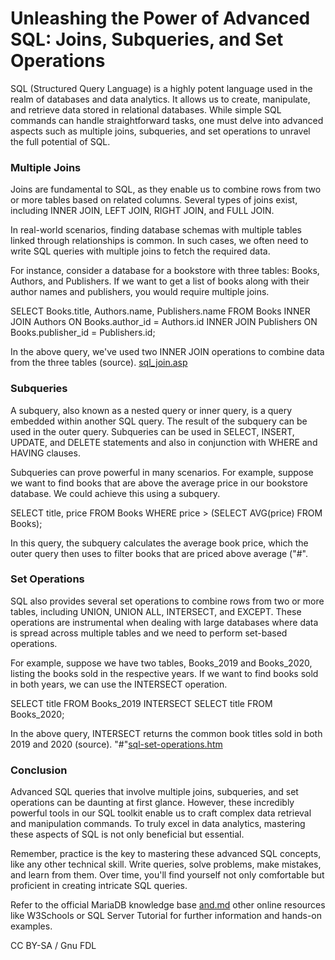 
# Unleashing the Power of Advanced SQL: Joins, Subqueries, and Set Operations

SQL (Structured Query Language) is a highly potent language used in the realm of databases and data analytics. It allows us to create, manipulate, and retrieve data stored in relational databases. While simple SQL commands can handle straightforward tasks, one must delve into advanced aspects such as multiple joins, subqueries, and set operations to unravel the full potential of SQL.


### Multiple Joins


Joins are fundamental to SQL, as they enable us to combine rows from two or more tables based on related columns. Several types of joins exist, including INNER JOIN, LEFT JOIN, RIGHT JOIN, and FULL JOIN.


In real-world scenarios, finding database schemas with multiple tables linked through relationships is common. In such cases, we often need to write SQL queries with multiple joins to fetch the required data.


For instance, consider a database for a bookstore with three tables: Books, Authors, and Publishers. If we want to get a list of books along with their author names and publishers, you would require multiple joins.


SELECT Books.title, Authors.name, Publishers.name
FROM Books
INNER JOIN Authors ON Books.author_id = Authors.id
INNER JOIN Publishers ON Books.publisher_id = Publishers.id;


In the above query, we've used two INNER JOIN operations to combine data from the three tables (source).
[sql_join.asp](https://www.w3schools.com/sql/sql_join.asp)


### Subqueries


A subquery, also known as a nested query or inner query, is a query embedded within another SQL query. The result of the subquery can be used in the outer query. Subqueries can be used in SELECT, INSERT, UPDATE, and DELETE statements and also in conjunction with WHERE and HAVING clauses.


Subqueries can prove powerful in many scenarios. For example, suppose we want to find books that are above the average price in our bookstore database. We could achieve this using a subquery.


SELECT title, price 
FROM Books 
WHERE price > (SELECT AVG(price) FROM Books);


In this query, the subquery calculates the average book price, which the outer query then uses to filter books that are priced above average ("#"[](https://www.sqlservertutorial.net/sql-server-basics/sql-server-subquery/).


### Set Operations


SQL also provides several set operations to combine rows from two or more tables, including UNION, UNION ALL, INTERSECT, and EXCEPT. These operations are instrumental when dealing with large databases where data is spread across multiple tables and we need to perform set-based operations.


For example, suppose we have two tables, Books_2019 and Books_2020, listing the books sold in the respective years. If we want to find books sold in both years, we can use the INTERSECT operation.


SELECT title FROM Books_2019
INTERSECT
SELECT title FROM Books_2020;


In the above query, INTERSECT returns the common book titles sold in both 2019 and 2020 (source).
"#"[sql-set-operations.htm](https://www.tutorialspoint.com/sql/sql-set-operations.htm)


### Conclusion


Advanced SQL queries that involve multiple joins, subqueries, and set operations can be daunting at first glance. However, these incredibly powerful tools in our SQL toolkit enable us to craft complex data retrieval and manipulation commands. To truly excel in data analytics, mastering these aspects of SQL is not only beneficial but essential.


Remember, practice is the key to mastering these advanced SQL concepts, like any other technical skill. Write queries, solve problems, make mistakes, and learn from them. Over time, you'll find yourself not only comfortable but proficient in creating intricate SQL queries.


Refer to the official MariaDB knowledge base [and.md](operators/logical-operators/and.md) other online resources like W3Schools or SQL Server Tutorial for further information and hands-on examples.


CC BY-SA / Gnu FDL

